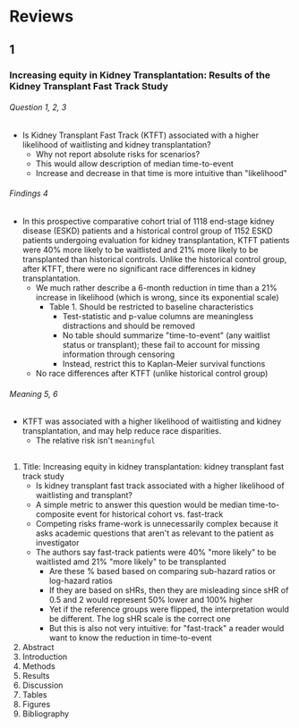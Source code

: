# Reviews

## 1

### Increasing equity in Kidney Transplantation: Results of the Kidney Transplant Fast Track Study

###### Question 1, 2, 3 
- Is Kidney Transplant Fast Track (KTFT) associated with a higher likelihood of waitlisting and kidney transplantation?
   - Why not report absolute risks for scenarios?
   - This would allow description of median time-to-event
   - Increase and decrease in that time is more intuitive than "likelihood"  

###### Findings 4
- In this prospective comparative cohort trial of 1118 end-stage kidney disease (ESKD) patients and a historical control group of 1152 ESKD patients undergoing evaluation for kidney transplantation, KTFT patients were 40% more likely to be waitlisted and 21% more likely to be transplanted than historical controls. Unlike the historical control group, after KTFT, there were no significant race differences in kidney transplantation.
   - We much rather describe a 6-month reduction in time than a 21% increase in likelihood (which is wrong, since its exponential scale)
      - Table 1. Should be restricted to baseline characteristics
         - Test-statistic and p-value columns are meaningless distractions and should be removed
         - No table should summarize "time-to-event" (any waitlist status or transplant); these fail to account for missing information through censoring
         - Instead, restrict this to Kaplan-Meier survival functions
   - No race differences after KTFT (unlike historical control group) 

###### Meaning 5, 6
- KTFT was associated with a higher likelihood of waitlisting and kidney transplantation, and may help reduce race disparities.
   - The relative risk isn't `meaningful`


##

1. Title: Increasing equity in kidney transplantation: kidney transplant fast track study
   - Is kidney transplant fast track associated with a higher likelihood of waitlisting and transplant?
   - A simple metric to answer this question would be median time-to-composite event for historical cohort vs. fast-track
   - Competing risks frame-work is unnecessarily complex because it asks academic questions that aren't as relevant to the patient as investigator
   - The authors say fast-track patients were 40% "more likely" to be waitlisted amd 21% "more likely" to be transplanted
      - Are these % based based on comparing sub-hazard ratios or log-hazard ratios
      - If they are based on sHRs, then they are misleading since sHR of 0.5 and 2 would represent 50% lower and 100% higher
      - Yet if the reference groups were flipped, the interpretation would be different. The log sHR scale is the correct one
      - But this is also not very intuitive: for "fast-track" a reader would want to know the reduction in time-to-event
2. Abstract
3. Introduction
4. Methods
5. Results
6. Discussion
7. Tables
8. Figures
9. Bibliography

